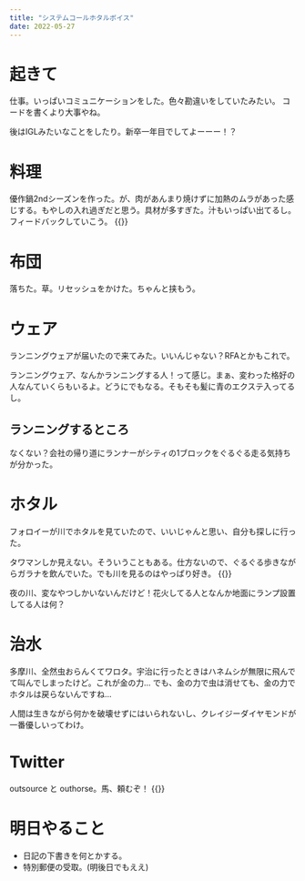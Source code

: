 ```yaml
---
title: "システムコールホタルボイス"
date: 2022-05-27
---
```


# 起きて
仕事。いっぱいコミュニケーションをした。色々勘違いをしていたみたい。
コードを書くより大事やね。

後はIGLみたいなことをしたり。新卒一年目でしてよーーー！？

# 料理
優作鍋2ndシーズンを作った。が、肉があんまり焼けずに加熱のムラがあった感じする。もやしの入れ過ぎだと思う。具材が多すぎた。汁もいっぱい出てるし。フィードバックしていこう。
{{<tweet user="dango_bot" id="1530216519921471488">}}

# 布団
落ちた。草。リセッシュをかけた。ちゃんと挟もう。
# ウェア
ランニングウェアが届いたので来てみた。いいんじゃない？RFAとかもこれで。

ランニングウェア、なんかランニングする人！って感じ。まぁ、変わった格好の人なんていくらもいるよ。どうにでもなる。そもそも髪に青のエクステ入ってるし。

## ランニングするところ
なくない？会社の帰り道にランナーがシティの1ブロックをぐるぐる走る気持ちが分かった。

# ホタル
フォロイーが川でホタルを見ていたので、いいじゃんと思い、自分も探しに行った。

タワマンしか見えない。そういうこともある。仕方ないので、ぐるぐる歩きながらガラナを飲んでいた。でも川を見るのはやっぱり好き。
{{<tweet user="dango_bot" id="1530204049613922304">}}

夜の川、変なやつしかいないんだけど！花火してる人となんか地面にランプ設置してる人は何？

# 治水
多摩川、全然虫おらんくてワロタ。宇治に行ったときはハネムシが無限に飛んでて叫んでしまったけど。これが金の力...
でも、金の力で虫は消せても、金の力でホタルは戻らないんですね...

人間は生きながら何かを破壊せずにはいられないし、クレイジーダイヤモンドが一番優しいってわけ。

# Twitter
outsource と outhorse。馬、頼むぞ！
{{<tweet user="dango_bot" id="1529756319280144390">}}

# 明日やること
- 日記の下書きを何とかする。
- 特別郵便の受取。(明後日でもええ)